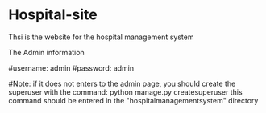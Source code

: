 # Hospital-site
Thsi is the website for the hospital management system

The Admin information

#username: admin
#password: admin


#Note: if it does not enters to the admin page, you should create the superuser with the command: python manage.py createsuperuser
this command should be entered in the "hospitalmanagementsystem" directory
